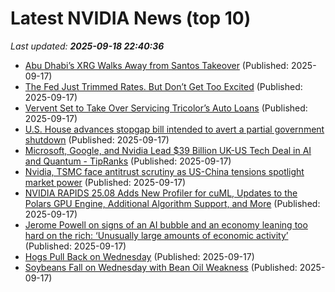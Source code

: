 # Latest NVIDIA News (top 10)
_Last updated: **2025-09-18 22:40:36**_

- [Abu Dhabi’s XRG Walks Away from Santos Takeover](https://biztoc.com/x/c95436b502bac90e) (Published: 2025-09-17)
- [The Fed Just Trimmed Rates. But Don’t Get Too Excited](https://biztoc.com/x/6fa256cf918e9a9e) (Published: 2025-09-17)
- [Vervent Set to Take Over Servicing Tricolor’s Auto Loans](https://biztoc.com/x/616b5ba4bb23a7ba) (Published: 2025-09-17)
- [U.S. House advances stopgap bill intended to avert a partial government shutdown](https://biztoc.com/x/bcd4a29b1e606984) (Published: 2025-09-17)
- [Microsoft, Google, and Nvidia Lead $39 Billion UK-US Tech Deal in AI and Quantum - TipRanks](https://slashdot.org/firehose.pl?op=view&amp;id=179332572) (Published: 2025-09-17)
- [Nvidia, TSMC face antitrust scrutiny as US-China tensions spotlight market power](https://www.digitimes.com/news/a20250917PD213/nvidia-tsmc-beijing-antitrust-market.html) (Published: 2025-09-17)
- [NVIDIA RAPIDS 25.08 Adds New Profiler for cuML, Updates to the Polars GPU Engine, Additional Algorithm Support, and More](https://developer.nvidia.com/blog/nvidia-rapids-25-08-adds-new-profiler-for-cuml-updates-to-the-polars-gpu-engine-additional-algorithm-support-and-more/) (Published: 2025-09-17)
- [Jerome Powell on signs of an AI bubble and an economy leaning too hard on the rich: ‘Unusually large amounts of economic activity’](https://fortune.com/2025/09/17/jerome-powell-ai-bubble-inequality-rich/) (Published: 2025-09-17)
- [Hogs Pull Back on Wednesday](https://biztoc.com/x/4b76364566981289) (Published: 2025-09-17)
- [Soybeans Fall on Wednesday with Bean Oil Weakness](https://biztoc.com/x/976426a7b5788245) (Published: 2025-09-17)
